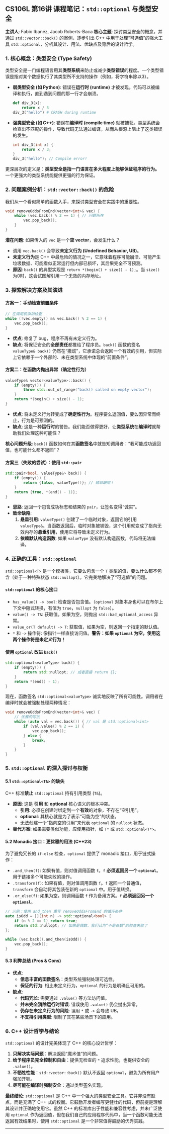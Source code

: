 ## CS106L 第16讲 课程笔记：`std::optional` 与类型安全

**主讲人**: Fabio Ibanez, Jacob Roberts-Baca
**核心主题**: 探讨类型安全的概念，并通过 `std::vector::back()` 的案例，逐步引出 C++ 中用于处理“可选值”的强大工具 `std::optional`，分析其设计、用法、优缺点及背后的设计哲学。

### 1. 核心概念：类型安全 (Type Safety)

类型安全是一门编程语言用其**类型系统**来防止或减少**类型错误**的程度。一个类型错误是指对某个数据执行了其类型所不支持的操作（例如，将字符串除以3）。

*   **弱类型安全 (如 Python)**: 错误在**运行时 (runtime)** 才被发现。代码可以被编译和执行，直到遇到问题的那一行才会崩溃。
    ```python
    def div_3(x):
        return x / 3
    div_3("hello") # CRASH during runtime
    ```

*   **强类型安全 (如 C++)**: 错误在**编译时 (compile time)** 就被捕获。类型系统会检查出不匹配的操作，导致代码无法通过编译，从而从根源上阻止了这类错误的发生。
    ```cpp
    int div_3(int x) {
        return x / 3;
    }
    div_3("hello"); // Compile error!
    ```

更深层次的定义是：**类型安全是指一门语言在多大程度上能够保证程序的行为。** 一个更强大的类型系统能提供更强的行为保证。

### 2. 问题案例分析：`std::vector::back()` 的危险

我们从一个看似简单的函数入手，来探讨类型安全在实践中的重要性。

```cpp
void removeOddsFromEnd(vector<int>& vec) {
    while (vec.back() % 2 == 1) { // 问题所在
        vec.pop_back();
    }
}
```

**潜在问题**: 如果传入的 `vec` 是一个**空 vector**，会发生什么？

*   调用 `vec.back()` 会导致**未定义行为 (Undefined Behavior, UB)**。
*   **未定义行为**是 C++ 中最危险的情况之一，它意味着程序可能崩溃、可能产生垃圾数据、可能看似正常运行但内部已损坏，其后果完全不可预测。
*   **原因**: `back()` 的典型实现是 `return *(begin() + size() - 1);`。当 `size()` 为0时，这会试图解引用一个无效的内存地址。

### 3. 探索解决方案及其演进

#### 方案一：手动检查前置条件

```cpp
// 在调用前添加检查
while (!vec.empty() && vec.back() % 2 == 1) {
    vec.pop_back();
}
```
*   **优点**: 修复了 bug，程序不再有未定义行为。
*   **缺点**: 将保证安全的**全部责任**都推给了程序员。`back()` 函数的签名 `valueType& back()` 仍然在“撒谎”，它承诺总会返回一个有效的引用，但实际上它依赖于一个外部的、未在类型系统中体现的“前置条件”。

#### 方案二：在函数内抛出异常（确定性行为）

```cpp
valueType& vector<valueType>::back() {
    if (empty()) {
        throw std::out_of_range("back() called on empty vector");
    }
    return *(begin() + size() - 1);
}
```
*   **优点**: 将未定义行为转变成了**确定性行为**。程序要么返回值，要么因异常而终止，行为是可预测的。
*   **缺点**: 这是一种**运行时**的警告。我们能否做得更好，让**类型系统**在**编译时**就帮助我们处理这种可能性？

**核心问题升级**: `back()` 函数如何在其**函数签名**中就告知调用者：“我可能成功返回值，也可能什么都不返回”？

#### 方案三（失败的尝试）：使用 `std::pair`

```cpp
std::pair<bool, valueType&> back() {
    if (empty()) {
        return {false, valueType()}; // 致命缺陷！
    }
    return {true, *(end() - 1)};
}
```
*   **思路**: 返回一个包含成功标志和结果的 `pair`，让签名变得“诚实”。
*   **致命缺陷**:
    1.  **悬垂引用**: `valueType()` 创建了一个临时对象，返回它的引用 `valueType&`。当函数返回后，临时对象被销毁，这个引用就变成了指向无效内存的**悬垂引用**，使用它将导致未定义行为。
    2.  **依赖默认构造函数**: 如果 `valueType` 没有默认构造函数，代码将无法编译。

### 4. 正确的工具：`std::optional`

`std::optional<T>` 是一个模板类，它要么包含一个 `T` 类型的值，要么什么都不包含（处于一种特殊状态 `std::nullopt`）。它完美地解决了“可选值”的问题。

#### `std::optional` 的核心接口

*   `has_value() -> bool`: 检查是否包含值。（`optional` 对象本身也可以在布尔上下文中隐式转换，有值为 `true`，`nullopt` 为 `false`）。
*   `value() -> T&`: 获取值。如果为空，则抛出 `std::bad_optional_access` 异常。
*   `value_or(T default) -> T`: 获取值，如果为空，则返回一个指定的默认值。
*   `*` 和 `->` 操作符: 像指针一样直接访问值。**警告：如果 `optional` 为空，使用这两个操作符是未定义行为！**

#### 使用 `optional` 改进 `back()`

```cpp
std::optional<valueType> back() {
    if (empty()) {
        return std::nullopt; // 或者直接 return {};
    }
    return *(end() - 1);
}
```
现在，函数签名 `std::optional<valueType>` 诚实地反映了所有可能性。调用者在编译时就会被强制处理两种情况：

```cpp
void removeOddsFromEnd(vector<int>& vec) {
    // 优雅的写法
    while (auto val = vec.back()) { // val 是 std::optional<int>
        if (val.value() % 2 == 1) {
            vec.pop_back();
        } else {
            break;
        }
    }
}
```

### 5. `std::optional` 的深入探讨与权衡

#### 5.1 `std::optional<T&>` 的缺失
C++ 标准**禁止** `std::optional` 持有引用类型 (`T&`)。
*   **原因**: 这是 **引用** 和 **optional** 核心语义的根本冲突。
    *   **引用**: 必须在创建时绑定到一个**有效**的对象，不存在“空引用”。
    *   **optional**: 其核心就是为了表示“可能为空”的状态。
    *   无法创建一个“指向空的引用”来代表 `optional` 的 `nullopt` 状态。
*   **替代方案**: 如果需要类似功能，应使用指针，如 `T*` 或 `std::optional<T*>`。

#### 5.2 Monadic 接口：更优雅的用法 (C++23)
为了避免冗长的 `if-else` 检查，`optional` 提供了 monadic 接口，用于链式操作：
*   `.and_then(f)`: 如果有值，则对值调用函数 `f`。`f` **必须返回另一个 `optional`**。用于链接多个可能失败的操作。
*   `.transform(f)`: 如果有值，则对值调用函数 `f`。`f` 返回一个普通值，`transform` 会自动将其包装在新的 `optional` 中。用于值转换。
*   `.or_else(f)`: 如果为空，则调用函数 `f` 作为备用方案。`f` **必须返回另一个 `optional`**。

```cpp
// 示例：使用 and_then 重写 removeOddsFromEnd 的循环条件
auto isOdd = [](int n) -> std::optional<bool> {
    if (n % 2 == 1) return true;
    return std::nullopt; // 如果是偶数，我们认为“不是奇数”的检查失败了
};

while (vec.back().and_then(isOdd)) {
    vec.pop_back();
}
```

#### 5.3 利弊总结 (Pros & Cons)

*   **优点**:
    *   **信息丰富的函数签名**：类型系统强制处理可选性。
    *   **保证的行为**: 相比未定义行为，`optional` 的行为是明确且可用的。
*   **缺点**:
    *   **代码冗长**: 需要通过 `.value()` 等方法访问值。
    *   **并未完全消除运行时错误**: 错误使用 `.value()` 仍会抛出异常。
    *   **仍存在未定义行为的风险**: 误用 `*` 或 `->` 会导致 UB。
    *   **不支持引用类型**: 限制了其在某些场景下的应用。

### 6. C++ 设计哲学与结论

`std::optional` 的设计完美体现了 C++ 的核心设计哲学：
1.  **只解决实际问题**：解决返回“魔术值”的问题。
2.  **给予程序员完全控制和自由**：提供无检查的 `*` 追求性能，也提供安全的 `.value()`。
3.  **不牺牲性能**：`std::vector::back()` 默认不返回 `optional`，避免为所有用户强加开销。
4.  **尽可能在编译时强制安全**：通过类型签名实现。

**最终结论**: `std::optional` 是 C++ 中一个强大的类型安全工具。它并非没有缺点，而是充满了 C++ 式的权衡。它鼓励开发者编写更健壮的代码，但前提是理解其设计并正确地使用它。虽然 C++ 的标准库出于性能和兼容性考虑，并未广泛使用 `optional` 作为返回值，但在我们自己的应用程序代码中，当一个函数可能无法返回有效结果时，使用 `std::optional` 是一个非常值得鼓励的优秀实践。

---